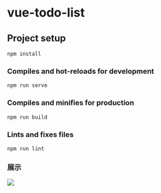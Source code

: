 # vue-todo-list

## Project setup
```
npm install
```

### Compiles and hot-reloads for development
```
npm run serve
```

### Compiles and minifies for production
```
npm run build
```

### Lints and fixes files
```
npm run lint
```

### 展示

![](D:\学习笔记\03Vue\vuecode\vue基本学习\vue-todo-list\src\image\img.png)
